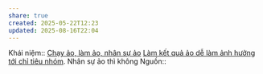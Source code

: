 ```yaml
---
share: true
created: 2025-05-22T12:23
updated: 2025-08-16T22:04
---
```

Khái niệm:: [Chạy ảo, làm ảo, nhân sự ảo](../../../%CE%9E%20Kh%C3%A1i%20ni%E1%BB%87m/Ch%E1%BA%A1y%20%E1%BA%A3o,%20l%C3%A0m%20%E1%BA%A3o,%20nh%C3%A2n%20s%E1%BB%B1%20%E1%BA%A3o.md)
[Làm kết quả ảo dễ làm ảnh hưởng tới chỉ tiêu nhóm](./L%C3%A0m%20k%E1%BA%BFt%20qu%E1%BA%A3%20%E1%BA%A3o%20d%E1%BB%85%20l%C3%A0m%20%E1%BA%A3nh%20h%C6%B0%E1%BB%9Fng%20t%E1%BB%9Bi%20ch%E1%BB%89%20ti%C3%AAu%20nh%C3%B3m.md). Nhân sự ảo thì không
Nguồn::

